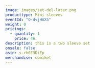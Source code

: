 ```yaml
---
image: images/set-del-later.png
producttype: Mini sleeves
eventId: "O-dvjHAX5"
weight: 0
pricings:
  - quantity: 1
    price: 46
description: this is a two sleeve set
onsale: false
asin: s-rh6E3DiEp
merchandise: comiket
---
```


